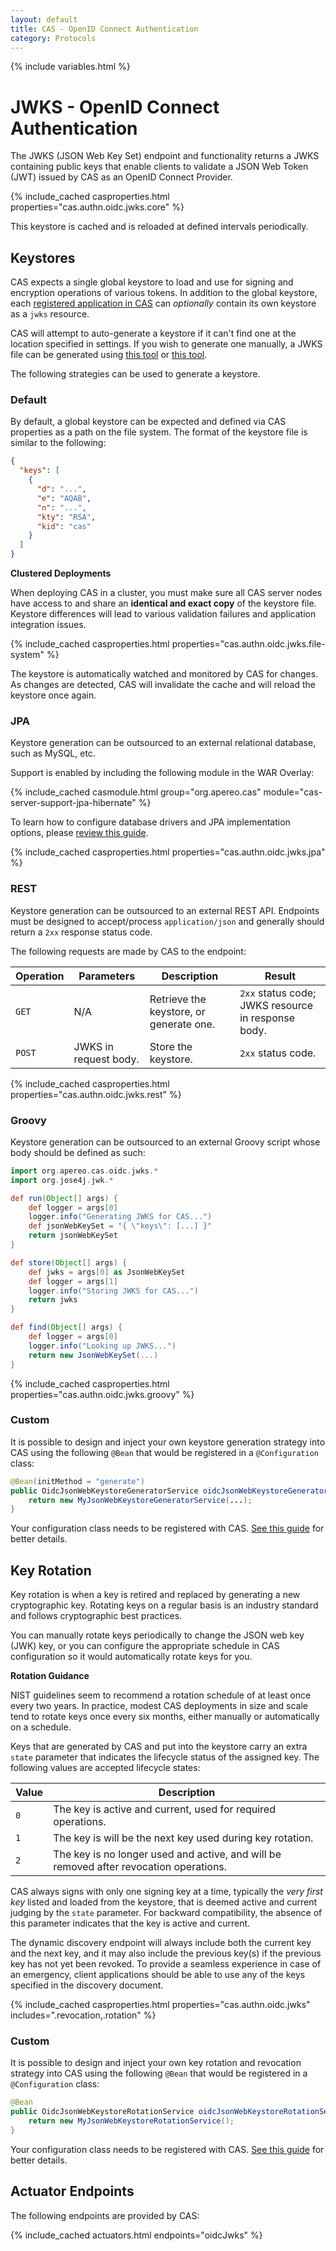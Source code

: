 ```yaml
---
layout: default
title: CAS - OpenID Connect Authentication
category: Protocols
---
```

{% include variables.html %}

# JWKS - OpenID Connect Authentication

The JWKS (JSON Web Key Set) endpoint and functionality returns a JWKS containing public keys that enable 
clients to validate a JSON Web Token (JWT) issued by CAS as an OpenID Connect Provider.

{% include_cached casproperties.html properties="cas.authn.oidc.jwks.core" %}

This keystore is cached and is reloaded at defined intervals periodically.

## Keystores
       
CAS expects a single global keystore to load and use for signing and encryption operations of various tokens. 
In addition to the global keystore, each [registered application in CAS](OIDC-Authentication-Clients.html) 
can *optionally* contain its own keystore as a `jwks` resource.

CAS will attempt to auto-generate a keystore if it can't find one at the location specified in settings. If
you wish to generate one manually, a JWKS file can be generated using [this tool](https://mkjwk.org/)
or [this tool](http://connect2id.com/products/nimbus-jose-jwt/generator).

The following strategies can be used to generate a keystore.

### Default

By default, a global keystore can be expected and defined via CAS properties as a path on the file system. The format 
of the keystore file is similar to the following:

```json
{
  "keys": [
    {
      "d": "...",
      "e": "AQAB",
      "n": "...",
      "kty": "RSA",
      "kid": "cas"
    }
  ]
}
```

<div class="alert alert-info"><strong>Clustered Deployments</strong><p>
When deploying CAS in a cluster, you must make sure all CAS server nodes have access to 
and share an <strong>identical and exact copy</strong> of the keystore file. Keystore differences
will lead to various validation failures and application integration issues.
</p></div>

{% include_cached casproperties.html properties="cas.authn.oidc.jwks.file-system" %}

The keystore is automatically watched and monitored by CAS for changes. As changes are detected, CAS
will invalidate the cache and will reload the keystore once again.
 
### JPA
     
Keystore generation can be outsourced to an external relational database, such as MySQL, etc. 

Support is enabled by including the following module in the WAR Overlay:

{% include_cached casmodule.html group="org.apereo.cas" module="cas-server-support-jpa-hibernate" %}

To learn how to configure database drivers and JPA implementation options, please [review this guide](../installation/JDBC-Drivers.html).

{% include_cached casproperties.html properties="cas.authn.oidc.jwks.jpa" %}

### REST

Keystore generation can be outsourced to an external REST API. Endpoints must be designed to
accept/process `application/json` and generally should return a `2xx` response status code. 

The following requests are made by CAS to the endpoint:

| Operation        | Parameters      | Description      | Result
|------------------|-----------------|------------------|----------------------------------------------------
| `GET`            | N/A             | Retrieve the keystore, or generate one.  | `2xx` status code; JWKS resource in response body.
| `POST`           | JWKS in request body. | Store the keystore.  | `2xx` status code.

{% include_cached casproperties.html properties="cas.authn.oidc.jwks.rest" %}
  
### Groovy

Keystore generation can be outsourced to an external Groovy script whose body should be defined as such: 

```groovy
import org.apereo.cas.oidc.jwks.*
import org.jose4j.jwk.*

def run(Object[] args) {
    def logger = args[0]
    logger.info("Generating JWKS for CAS...")
    def jsonWebKeySet = "{ \"keys\": [...] }"
    return jsonWebKeySet
}

def store(Object[] args) {
    def jwks = args[0] as JsonWebKeySet
    def logger = args[1]
    logger.info("Storing JWKS for CAS...")
    return jwks
}

def find(Object[] args) {
    def logger = args[0]
    logger.info("Looking up JWKS...")
    return new JsonWebKeySet(...)
}
```

{% include_cached casproperties.html properties="cas.authn.oidc.jwks.groovy" %}

### Custom

It is possible to design and inject your own keystore generation strategy into CAS using the following `@Bean`
that would be registered in a `@Configuration` class:

```java
@Bean(initMethod = "generate")
public OidcJsonWebKeystoreGeneratorService oidcJsonWebKeystoreGeneratorService() {
    return new MyJsonWebKeystoreGeneratorService(...);
}
```

Your configuration class needs to be registered 
with CAS. [See this guide](../configuration/Configuration-Management-Extensions.html) for better details.

## Key Rotation

Key rotation is when a key is retired and replaced by generating a 
new cryptographic key. Rotating keys on a regular basis is an industry 
standard and follows cryptographic best practices.

You can manually rotate keys periodically to change the JSON web key (JWK) key, or you can configure the appropriate schedule
in CAS configuration so it would automatically rotate keys for you. 

<div class="alert alert-info"><strong>Rotation Guidance</strong><p>
NIST guidelines seem to recommend a rotation schedule of at least once every two years. 
In practice, modest CAS deployments in size and scale tend to rotate keys once every six months, either 
manually or automatically on a schedule.
</p></div>

Keys that are generated by CAS and put into the keystore carry an extra `state` parameter that indicates
the lifecycle status of the assigned key. The following values are accepted lifecycle states:

| Value          | Description
|----------------|---------------------------------------------------
| `0`            | The key is active and current, used for required operations.
| `1`            | The key is will be the next key used during key rotation.
| `2`            | The key is no longer used and active, and will be removed after revocation operations.

CAS always signs with only one signing key at a time, typically the *very first key* listed and loaded from the keystore,
that is deemed active and current judging by the `state` parameter. For backward compatibility, the absence of this
parameter indicates that the key is active and current.

The dynamic discovery endpoint will always include both the current key and the next key, and it may also 
include the previous key(s) if the previous key has not yet been revoked. To provide a seamless experience in 
case of an emergency, client applications should be able to use any of the keys specified in the discovery document. 

{% include_cached casproperties.html properties="cas.authn.oidc.jwks" includes=".revocation,.rotation" %}

### Custom

It is possible to design and inject your own key rotation and revocation 
strategy into CAS using the following `@Bean` that would be registered in a `@Configuration` class:

```java
@Bean
public OidcJsonWebKeystoreRotationService oidcJsonWebKeystoreRotationService() {
    return new MyJsonWebKeystoreRotationService();
}
```

Your configuration class needs to be registered
with CAS. [See this guide](../configuration/Configuration-Management-Extensions.html) for better details.

## Actuator Endpoints

The following endpoints are provided by CAS:

{% include_cached actuators.html endpoints="oidcJwks" %}
